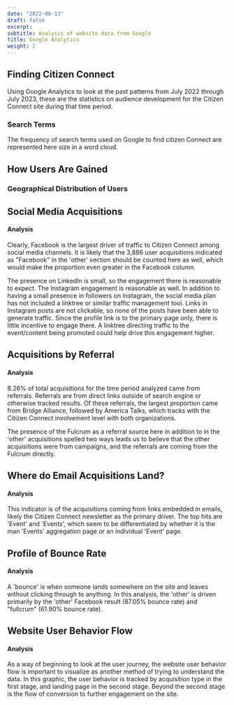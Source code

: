 ```yaml
---
date: "2022-08-13"
draft: false
excerpt: 
subtitle: Analysis of website data from Google
title: Google Analytics
weight: 2
---
```


## Finding Citizen Connect

Using Google Analytics to look at the past patterns from July 2022 through July 2023, these are the statistics on audience development for the Citizen Connect site during that time period.

### Search Terms

<div class="flourish-embed flourish-word-cloud" data-src="visualisation/14689457"><script src="https://public.flourish.studio/resources/embed.js"></script></div>

The frequency of search terms used on Google to find citizen Connect are represented here size in a word cloud.

## How Users Are Gained

<div class="flourish-embed flourish-chart" data-src="visualisation/14689169"><script src="https://public.flourish.studio/resources/embed.js"></script></div>


### Geographical Distribution of Users

<div class="flourish-embed flourish-map" data-src="visualisation/14687959"><script src="https://public.flourish.studio/resources/embed.js"></script></div>


## Social Media Acquisitions



#### Analysis

Clearly, Facebook is the largest driver of traffic to Citizen Connect among social media channels. It is likely that the 3,886 user acquisitions indicated as "Facebook" in the 'other' section should be counted here as well, which would make the proportion even greater in the Facebook column.

The presence on LinkedIn is small, so the engagement there is reasonable to expect. The Instagram engagement is reasonable as well. In addition to having a small presence in followers on Instagram, the social media plan has not included a linktree or similar traffic management tool. Links in Instagram posts are not clickable, so none of the posts have been able to generate traffic. Since the profile link is to the primary page only, there is little incentive to engage there. A linktree directing traffic to the event/content being promoted could help drive this engagement higher.

## Acquisitions by Referral



#### Analysis

8.26% of total acquisitions for the time period analyzed came from referrals. Referrals are from direct links outside of search engine or otherwise tracked results. Of these referrals, the largest proportion came from Bridge Alliance, followed by America Talks, which tracks with the Citizen Connect involvement level with both organizations.

The presence of the Fulcrum as a referral source here in addition to in the 'other' acquisitions spelled two ways leads us to believe that the other acquisitions were from campaigns, and the referrals are coming from the Fulcrum directly.

## Where do Email Acquisitions Land?



#### Analysis

This indicator is of the acquisitions coming from links embedded in emails, likely the Citizen Connect newsletter as the primary driver. The top hits are 'Event' and 'Events', which seem to be differentiated by whether it is the man 'Events' aggregation page or an individual 'Event' page.

## Profile of Bounce Rate



#### Analysis

A 'bounce' is when someone lands somewhere on the site and leaves without clicking through to  anything. In this analysis, the 'other' is driven primarily by the 'other' Facebook result (87.05% bounce rate) and "fullcrum" (61.90% bounce rate).

## Website User Behavior Flow



#### Analysis

As a way of beginning to look at the user journey, the website user behavior flow is important to visualize as another method of trying to understand the data. In this graphic, the user behavior is tracked by acquisition type in the first stage, and landing page in the second stage. Beyond the second stage is the flow of conversion to further engagement on the site.




